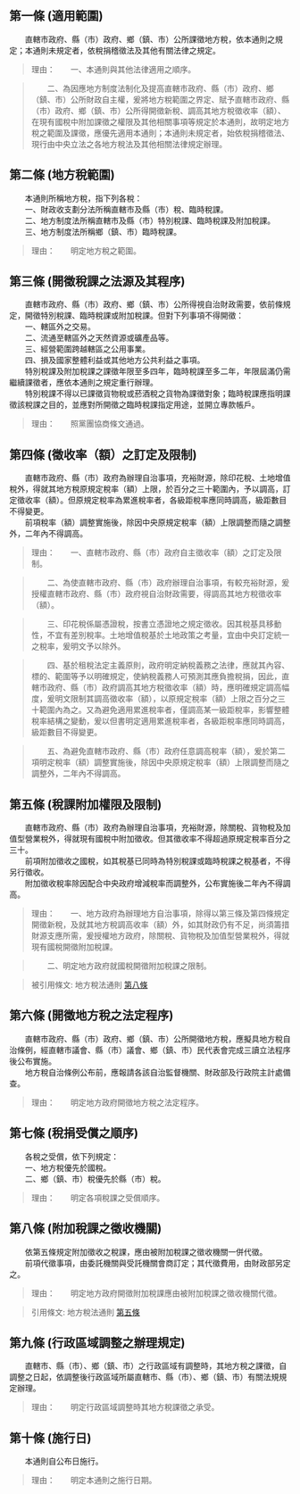 第一條 (適用範圍)
-----------------
　　直轄市政府、縣（市）政府、鄉（鎮、市）公所課徵地方稅，依本通則之規定；本通則未規定者，依稅捐稽徵法及其他有關法律之規定。  
> 理由：　　一、本通則與其他法律適用之順序。

> 　　二、為因應地方制度法制化及提高直轄市政府、縣（市）政府、鄉（鎮、市）公所財政自主權，爰將地方稅範圍之界定、賦予直轄市政府、縣（市）政府、鄉（鎮、市）公所得開徵新稅、調高其地方稅徵收率（額）、在現有國稅中附加課徵之權限及其他相關事項等規定於本通則，故明定地方稅之範圍及課徵，應優先適用本通則；本通則未規定者，始依稅捐稽徵法、現行由中央立法之各地方稅法及其他相關法律規定辦理。



第二條 (地方稅範圍)
-------------------
　　本通則所稱地方稅，指下列各稅：  
　　一、財政收支劃分法所稱直轄市及縣（市）稅、臨時稅課。  
　　二、地方制度法所稱直轄市及縣（市）特別稅課、臨時稅課及附加稅課。  
　　三、地方制度法所稱鄉（鎮、市）臨時稅課。  
> 理由：　　明定地方稅之範圍。



第三條 (開徵稅課之法源及其程序)
-------------------------------
　　直轄市政府、縣（市）政府、鄉（鎮、市）公所得視自治財政需要，依前條規定，開徵特別稅課、臨時稅課或附加稅課。但對下列事項不得開徵：  
　　一、轄區外之交易。  
　　二、流通至轄區外之天然資源或礦產品等。  
　　三、經營範圍跨越轄區之公用事業。  
　　四、損及國家整體利益或其他地方公共利益之事項。  
　　特別稅課及附加稅課之課徵年限至多四年，臨時稅課至多二年，年限屆滿仍需繼續課徵者，應依本通則之規定重行辦理。  
　　特別稅課不得以已課徵貨物稅或菸酒稅之貨物為課徵對象；臨時稅課應指明課徵該稅課之目的，並應對所開徵之臨時稅課指定用途，並開立專款帳戶。  
> 理由：　　照黨團協商條文通過。



第四條 (徵收率（額）之訂定及限制)
---------------------------------
　　直轄市政府、縣（市）政府為辦理自治事項，充裕財源，除印花稅、土地增值稅外，得就其地方稅原規定稅率（額）上限，於百分之三十範圍內，予以調高，訂定徵收率（額）。但原規定稅率為累進稅率者，各級距稅率應同時調高，級距數目不得變更。  
　　前項稅率（額）調整實施後，除因中央原規定稅率（額）上限調整而隨之調整外，二年內不得調高。  
> 理由：　　一、直轄市政府、縣（市）政府自主徵收率（額）之訂定及限制。

> 　　二、為使直轄市政府、縣（市）政府辦理自治事項，有較充裕財源，爰授權直轄市政府、縣（市）政府視自治財政需要，得調高其地方稅徵收率（額）。

> 　　三、印花稅係屬憑證稅，按書立憑證地之規定徵收。因其稅基具移動性，不宜有差別稅率。土地增值稅基於土地政策之考量，宜由中央訂定統一之稅率，爰明文予以除外。

> 　　四、基於租稅法定主義原則，政府明定納稅義務之法律，應就其內容、標的、範圍等予以明確規定，使納稅義務人可預測其應負擔稅捐，因此，直轄市政府、縣（市）政府調高其地方稅徵收率（額）時，應明確規定調高幅度，爰明文限制其調高徵收率（額），以原規定稅率（額）上限之百分之三十範圍內為之。又為避免適用累進稅率者，僅調高某一級距稅率，影響整體稅率結構之變動，爰以但書明定適用累進稅率者，各級距稅率應同時調高，級距數目不得變更。

> 　　五、為避免直轄市政府、縣（市）政府任意調高稅率（額），爰於第二項明定稅率（額）調整實施後，除因中央原規定稅率（額）上限調整而隨之調整外，二年內不得調高。



第五條 (稅課附加權限及限制)
---------------------------
　　直轄市政府、縣（市）政府為辦理自治事項，充裕財源，除關稅、貨物稅及加值型營業稅外，得就現有國稅中附加徵收。但其徵收率不得超過原規定稅率百分之三十。  
　　前項附加徵收之國稅，如其稅基已同時為特別稅課或臨時稅課之稅基者，不得另行徵收。  
　　附加徵收稅率除因配合中央政府增減稅率而調整外，公布實施後二年內不得調高。  
> 理由：　　一、地方政府為辦理地方自治事項，除得以第三條及第四條規定開徵新稅，及就其地方稅調高收率（額）外，如其財政仍有不足，尚須籌措財源支應所需，爰授權地方政府，除關稅、貨物稅及加值型營業稅外，得就現有國稅開徵附加稅課。

> 　　二、明定地方政府就國稅開徵附加稅課之限制。

> 被引用條文: 地方稅法通則 [第八條](1613#第八條-附加稅課之徵收機關)



第六條 (開徵地方稅之法定程序)
-----------------------------
　　直轄市政府、縣（市）政府、鄉（鎮、市）公所開徵地方稅，應擬具地方稅自治條例，經直轄市議會、縣（市）議會、鄉（鎮、市）民代表會完成三讀立法程序後公布實施。  
　　地方稅自治條例公布前，應報請各該自治監督機關、財政部及行政院主計處備查。  
> 理由：　　明定地方政府開徵地方稅之法定程序。



第七條 (稅捐受償之順序)
-----------------------
　　各稅之受償，依下列規定：  
　　一、地方稅優先於國稅。  
　　二、鄉（鎮、市）稅優先於縣（市）稅。  
> 理由：　　明定各項稅課之受償順序。



第八條 (附加稅課之徵收機關)
---------------------------
　　依第五條規定附加徵收之稅課，應由被附加稅課之徵收機關一併代徵。  
　　前項代徵事項，由委託機關與受託機關會商訂定；其代徵費用，由財政部另定之。  
> 理由：　　明定地方政府開徵附加稅課應由被附加稅課之徵收機關代徵。

> 引用條文: 地方稅法通則 [第五條](1613#第五條-稅課附加權限及限制)



第九條 (行政區域調整之辦理規定)
-------------------------------
　　直轄市、縣（市）、鄉（鎮、市）之行政區域有調整時，其地方稅之課徵，自調整之日起，依調整後行政區域所屬直轄市、縣（市）、鄉（鎮、市）有關法規規定辦理。  
> 理由：　　明定行政區域調整時其地方稅課徵之承受。



第十條 (施行日)
---------------
　　本通則自公布日施行。  
> 理由：　　明定本通則之施行日期。